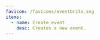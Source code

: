 ```yaml
---
favicon: /favicons/eventbrite.svg
items:
  - name: Create event
    desc: Creates a new event.
---
```


<script setup>
  import CustomListing from '../../components/CustomListing.vue'
</script>

<CustomListing />
